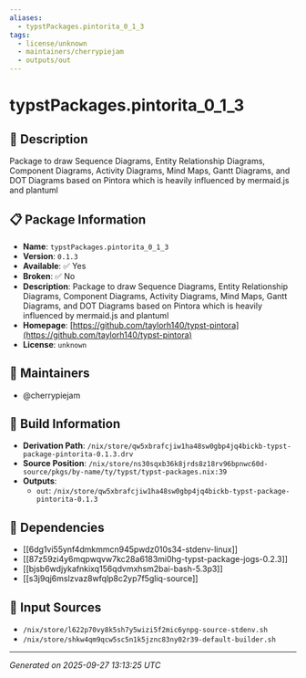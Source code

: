 ```yaml
---
aliases:
  - typstPackages.pintorita_0_1_3
tags:
  - license/unknown
  - maintainers/cherrypiejam
  - outputs/out
---
```


# typstPackages.pintorita_0_1_3

## 📝 Description

Package to draw Sequence Diagrams, Entity Relationship Diagrams, Component Diagrams, Activity Diagrams, Mind Maps, Gantt Diagrams, and DOT Diagrams based on Pintora which is heavily influenced by mermaid.js and plantuml

## 📋 Package Information

- **Name**: `typstPackages.pintorita_0_1_3`
- **Version**: `0.1.3`
- **Available**: ✅ Yes
- **Broken**: ✅ No
- **Description**: Package to draw Sequence Diagrams, Entity Relationship Diagrams, Component Diagrams, Activity Diagrams, Mind Maps, Gantt Diagrams, and DOT Diagrams based on Pintora which is heavily influenced by mermaid.js and plantuml
- **Homepage**: [https://github.com/taylorh140/typst-pintora](https://github.com/taylorh140/typst-pintora)
- **License**: `unknown`
## 👥 Maintainers

- @cherrypiejam


## 🔧 Build Information

- **Derivation Path**: `/nix/store/qw5xbrafcjiw1ha48sw0gbp4jq4bickb-typst-package-pintorita-0.1.3.drv`
- **Source Position**: `/nix/store/ns30sqxb36k8jrds8z18rv96bpnwc60d-source/pkgs/by-name/ty/typst/typst-packages.nix:39`
- **Outputs**:
  - `out`:  `/nix/store/qw5xbrafcjiw1ha48sw0gbp4jq4bickb-typst-package-pintorita-0.1.3`

## 🔗 Dependencies

- [[6dg1vi55ynf4dmkmmcn945pwdz010s34-stdenv-linux]]
- [[87z59zi4y6mqpwqvw7kc28a6183mi0hg-typst-package-jogs-0.2.3]]
- [[bjsb6wdjykafnkixq156qdvmxhsm2bai-bash-5.3p3]]
- [[s3j9qj6mslzvaz8wfqlp8c2yp7f5gliq-source]]

## 📁 Input Sources

- `/nix/store/l622p70vy8k5sh7y5wizi5f2mic6ynpg-source-stdenv.sh`
- `/nix/store/shkw4qm9qcw5sc5n1k5jznc83ny02r39-default-builder.sh`

---
*Generated on 2025-09-27 13:13:25 UTC*
